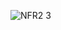 ![NFR2 3](https://github.com/oleksandrblazhko/ai-212-socheslo/assets/101970415/343c986d-095c-42d1-9ef1-31519a1421a0)
